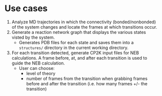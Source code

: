 # Use cases
1. Analyze MD trajectories in which the connectivity (bonded/nonbonded) of the system changes and locate the frames at which transitions occur.
2. Generate a reaction network graph that displays the various states visted by the system.
    - Generates PDB files for each state and saves them into a `structures/` directory in the current working directory.
3. For each transition detected, generate CP2K input files for NEB calculations. A frame before, at, and after each transition is used to guide the NEB calculation.
    - User can choose:
        - level of theory
        - number of frames from the transition when grabbing frames before and after the transition (i.e. how many frames +/- the transition)
